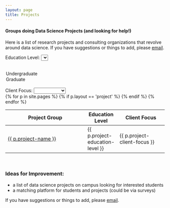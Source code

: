 ```yaml
---
layout: page
title: Projects
---
```


#### Groups doing Data Science Projects (and looking for help!)

Here is a list of research projects and consulting organizations that revolve around data science. If you have suggestions or things to add, please [email](mailto:marwahaha@berkeley.edu).

Education Level: <select id="search-edulevel" name="edulevel">
  <option></option>
  <option>Undergraduate</option>
  <option>Graduate</option>
</select>
<br />
Client Focus: <select id="search-client" name="client">
  <option></option>
  <option>Industry</option>
  <option>Research</option>
  <option>Development</option>
</select>
<br />
<table id="project-table" class="table table-bordered" style="padding:0px; width:100%">
  <thead>
    <th data-dynatable-column="name" style="width:50%">Project Group</th>
    <th data-dynatable-column="edulevel" style="width:20%">Education Level</th>
    <th data-dynatable-column="client">Client Focus</th>
  </thead>
  {% for p in site.pages %}
    {% if p.layout == 'project' %}
      <tr>
        <td class="project-name">
          <a target="_blank" href="/datamap{{ p.url }}">{{ p.project-name }}</a>
        </td>
        <td class="project-education-level">{{ p.project-education-level }}</td>
        <td class="project-academic-focus">{{ p.project-client-focus }}</td>
      </tr>
    {% endif %}
  {% endfor %}
</table>



<link rel="stylesheet" href="https://cdnjs.cloudflare.com/ajax/libs/Dynatable/0.3.1/jquery.dynatable.min.css">
<script src="https://cdnjs.cloudflare.com/ajax/libs/Dynatable/0.3.1/jquery.dynatable.min.js"></script>

<script>
$('#project-table').bind('dynatable:init', function(e, dynatable) {
    dynatable.queries.functions['max-price'] = function(record, queryValue) {
      return parseFloat(record.price.replace(/,/,'')) <= parseFloat(queryValue);
    };
  }).dynatable({
    inputs: {
      // paginationClass: 'pagination',
      // paginationActiveClass: 'active',
      // paginationDisabledClass: 'disabled'
      queries: $('#search-edulevel, #search-client')
    },
    features: {
      paginate: false,
      recordCount: false,
      search: false
    }
});
</script>


<br />


### Ideas for Improvement:

* a list of data science projects on campus looking for interested students
* a matching platform for students and projects (could be via surveys)

If you have suggestions or things to add, please [email](mailto:marwahaha@berkeley.edu).


